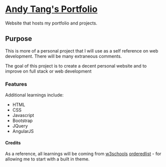 # [Andy Tang's Portfolio](andyttang.github.io)
Website that hosts my portfolio and projects.

## Purpose

This is more of a personal project that I will use as a self reference on web development.
There will be many extraneous comments.

The goal of this project is to create a decent personal website and to improve on full stack or web development

### Features

Additional learnings include:
* HTML
* CSS
* Javascript
* Bootstrap
* JQuery
* AngularJS


#### Credits

As a reference, all learnings will be coming from [w3schools](w3schools.com)
[orderedlist](https://github.com/orderedlist) - for allowing me to start with a built in theme.

